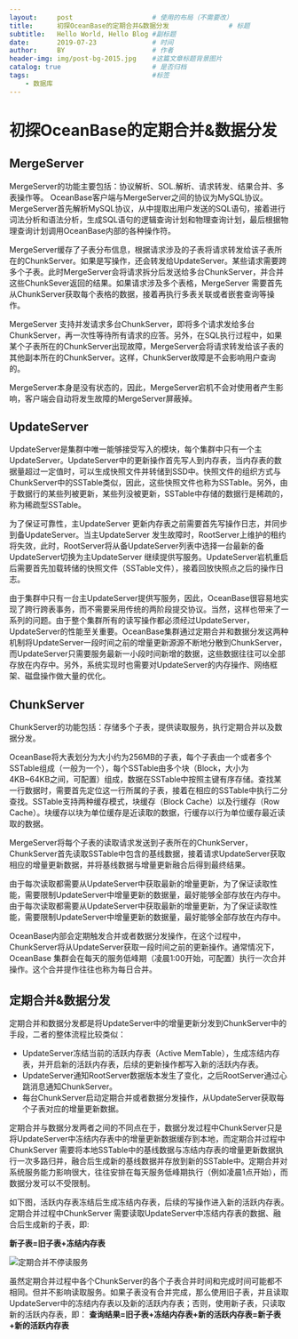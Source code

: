 ```yaml
---
layout:     post   				    # 使用的布局（不需要改）
title:      初探OceanBase的定期合并&数据分发 				# 标题 
subtitle:   Hello World, Hello Blog #副标题
date:       2019-07-23 				# 时间
author:     BY 						# 作者
header-img: img/post-bg-2015.jpg 	#这篇文章标题背景图片
catalog: true 						# 是否归档
tags:								#标签
    - 数据库
---
```


# 初探OceanBase的定期合并&数据分发

## MergeServer

MergeServer的功能主要包括：协议解析、SOL.解析、请求转发、结果合并、多表操作等。
OceanBase客户端与MergeServer之间的协议为MySQL协议。MergeServer首先解析MySQL协议，从中提取出用户发送的SQL语句，接着进行词法分析和语法分析，生成SQL语句的逻辑查询计划和物理查询计划，最后根据物理查询计划调用OceanBase内部的各种操作符。

MergeServer缓存了子表分布信息，根据请求涉及的子表将请求转发给该子表所在的ChunkServer。如果是写操作，还会转发给UpdateServer。某些请求需要跨多个子表。此时MergeServer会将请求拆分后发送给多台ChunkServer，并合并这些ChunkSever返回的结果。如果请求涉及多个表格，MergeServer 需要首先从ChunkServer获取每个表格的数据，接着再执行多表关联或者嵌套查询等操作。

MergeServer 支持并发请求多台ChunkServer，即将多个请求发给多台ChunkServer，再一次性等待所有请求的应答。另外，在SQL执行过程中，如果某个子表所在的ChunkServer出现故障，MergeServer会将请求转发给该子表的其他副本所在的ChunkServer。这样，ChunkServer故障是不会影响用户查询的。

MergeServer本身是没有状态的，因此，MergeServer宕机不会对使用者产生影响，客户端会自动将发生故障的MergeServer屏蔽掉。
## UpdateServer
UpdateServer是集群中唯一能够接受写入的模块，每个集群中只有一个主UpdateServer。UpdateServer中的更新操作首先写人到内存表，当内存表的数据量超过一定值时，可以生成快照文件并转储到SSD中。快照文件的组织方式与ChunkServer中的SSTable类似，因此，这些快照文件也称为SSTable。另外，由于数据行的某些列被更新，某些列没被更新，SSTable中存储的数据行是稀疏的，称为稀疏型SSTable。

为了保证可靠性，主UpdateServer 更新内存表之前需要首先写操作日志，并同步到备UpdateServer。当主UpdateServer 发生故障时，RootServer上维护的租约将失效，此时，RootServer将从备UpdateServer列表中选择一台最新的备UpdateServer切换为主UpdateServer 继续提供写服务。UpdateServer岩机重启后需要首先加载转储的快照文件（SSTable文件），接着回放快照点之后的操作日志。

由于集群中只有一台主UpdateServer提供写服务，因此，OceanBase很容易地实现了跨行跨表事务，而不需要采用传统的两阶段提交协议。当然，这样也带来了一系列的问题。由于整个集群所有的读写操作都必须经过UpdateServer，UpdateServer的性能至关重要。OceanBase集群通过定期合并和数据分发这两种机制将UpdateServer一段时间之前的增量更新源源不断地分散到ChunkServer，而UpdateServer只需要服务最新一小段时间新增的数据，这些数据往往可以全部存放在内存中。另外，系统实现时也需要对UpdateServer的内存操作、网络框架、磁盘操作做大量的优化。

## ChunkServer
ChunkServer的功能包括：存储多个子表，提供读取服务，执行定期合并以及数据分发。

OceanBase将大表划分为大小约为256MB的子表，每个子表由一个或者多个SSTable组成（一般为一个），每个SSTable由多个块（Block，大小为4KB~64KB之间，可配置）组成，数据在SSTable中按照主键有序存储。查找某一行数据时，需要首先定位这一行所属的子表，接着在相应的SSTable中执行二分查找。SSTable支持两种缓存模式，块缓存（Block Cache）以及行缓存（Row Cache）。块缓存以块为单位缓存是近读取的数据，行缓存以行为单位缓存最近读取的数据。

MergeServer将每个子表的读取请求发送到子表所在的ChunkServer，ChunkServer首先读取SSTable中包含的基线数据，接着请求UpdateServer获取相应的增量更新数据，并将基线数据与增量更新融合后得到最终结果。

由于每次读取都需要从UpdateServer中获取最新的增量更新，为了保证读取性能，需要限制UpdateServer中增量更新的数据量，最好能够全部存放在内存中。由于每次读取都需要从UpdateServer中获取最新的增量更新，为了保证读取性能，需要限制UpdateServer中增量更新的数据量，最好能够全部存放在内存中。

OceanBase内部会定期触发合并或者数据分发操作，在这个过程中，ChunkServer将从UpdateServer获取一段时间之前的更新操作。通常情况下，OceanBase 集群会在每天的服务低峰期（凌晨1:00开始，可配置）执行一次合并操作。这个合并提作往往也称为每日合并。

## 定期合并&数据分发
定期合并和数据分发都是将UpdateServer中的增量更新分发到ChunkServer中的手段，二者的整体流程比较类似：
- UpdateServer冻结当前的活跃内存表（Active MemTable），生成冻结内存表，并开启新的活跃内存表，后续的更新操作都写入新的活跃内存表。
- UpdateServer通知RootServer数据版本发生了变化，之后RootServer通过心跳消息通知ChunkServer。
- 每台ChunkServer启动定期合并或者数据分发操作，从UpdateServer获取每个子表对应的增量更新数据。

定期合并与数据分发两者之间的不同点在于，数据分发过程中ChunkServer只是将UpdateServer中冻结内存表中的增量更新数据缓存到本地，而定期合并过程中ChunkServer 需要将本地SSTable中的基线数据与冻结内存表的增量更新数据执行一次多路归并，融合后生成新的基线数据并存放到新的SSTable中。定期合并对系统服务能力影响很大，往往安排在每天服务低峰期执行（例如凌晨1点开始），而数据分发可以不受限制。

如下图，活跃内存表冻结后生成冻结内存表，后续的写操作进入新的活跃内存表。定期合并过程中ChunkServer 需要读取UpdateServer中冻结内存表的数据、融合后生成新的子表，即:

**新子表=旧子表+冻结内存表**

![定期合并不停读服务](https://oss-weslie.oss-cn-shanghai.aliyuncs.com/%E5%9B%BE%E7%89%87/github%E5%8D%9A%E5%AE%A2%E5%9B%BE/b490ad636c6ba1479d1a6ebd47029d7a8cb2ddf4.jpeg)

虽然定期合并过程中各个ChunkServer的各个子表合并时间和完成时间可能都不相同。但并不影响读取服务。如果子表没有合并完成，那么使用旧子表，并且读取UpdateServer中的冻结内存表以及新的活跃内存表；否则，使用新子表，只读取新的活跃内存表，即：
**查询结果=旧子表+冻结内存表+新的活跃内存表=新子表+新的活跃内存表**
